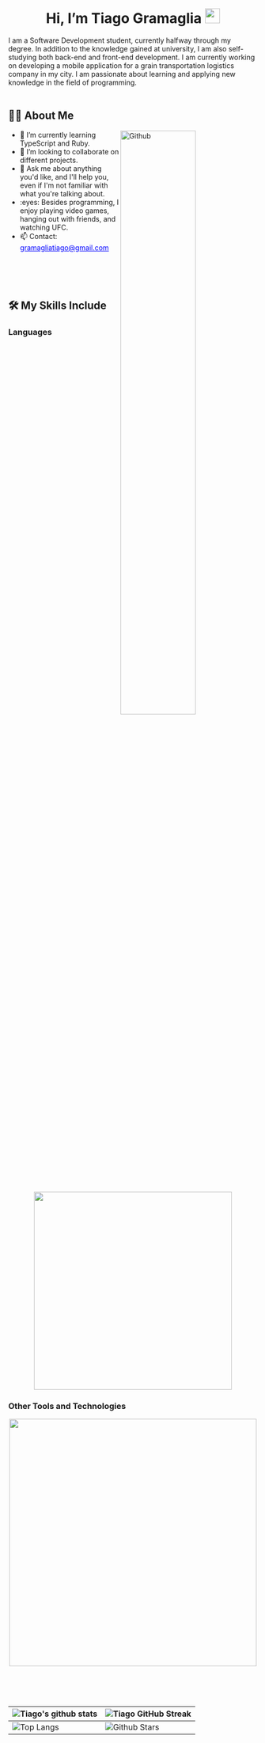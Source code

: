 <h1 align="center"> Hi, I’m Tiago Gramaglia
    <img src="https://raw.githubusercontent.com/MartinHeinz/MartinHeinz/master/wave.gif" width="30px">
</h1>
<p align='center'></p>
<div size='20px'>
    I am a Software Development student, currently halfway through my degree. In addition to the knowledge gained at university, I am also self-studying both back-end and front-end development. I am currently working on developing a mobile application for a grain transportation logistics company in my city. I am passionate about learning and applying new knowledge in the field of programming.
</div>
<br>

<h2>👨‍💻 About Me</h2>
<img width="55%" align="right" alt="Github" src="https://raw.githubusercontent.com/onimur/.github/master/.resources/git-header.svg" />
<ul>
    <li>🌱 I’m currently learning TypeScript and Ruby.</li>
    <li>👯 I’m looking to collaborate on different projects.</li>
    <li>💬 Ask me about anything you'd like, and I'll help you, even if I'm not familiar with what you're talking about.</li>
    <li>:eyes: Besides programming, I enjoy playing video games, hanging out with friends, and watching UFC.</li>
    <li>📫 Contact: <a href="mailto:gramagliatiago@gmail.com" style="color: blue; text-decoration: underline;">gramagliatiago@gmail.com</a></li>
</ul>
<br>
<br>
<br>

<h2>🛠️ My Skills Include</h2>

<h3>Languages</h3>
<p align="center">
<img width="400px"  src="https://skillicons.dev/icons?i=py,java,php,html,css,js&perline=7"  />
</p>

<h3>Other Tools and Technologies</h3>
<p align="center">
<img width="500px"  src="https://skillicons.dev/icons?i=mysql,git,vscode,postgres,react,nodejs,express,docker,aws,postman,supabase&perline=10"  />
</p>

<br>
<br>
<br>

| ![Tiago's github stats](https://github-readme-stats.vercel.app/api?username=tiagogramaglia&show_icons=true&theme=tokyonight) | ![Tiago GitHub Streak](https://github-readme-streak-stats.herokuapp.com/?user=tiagogramaglia&theme=tokyonight) |
| --- | --- |
| ![Top Langs](https://github-readme-stats.vercel.app/api/top-langs/?username=tiagogramaglia&theme=tokyonight) | ![Github Stars](https://github-readme-stats.vercel.app/api?username=tiagogramaglia&show_icons=true&locale=en&count_private=true&hide_rank=true&custom_title=My%20GitHub%20Stats&disable_animations=true&theme=tokyonight) |
